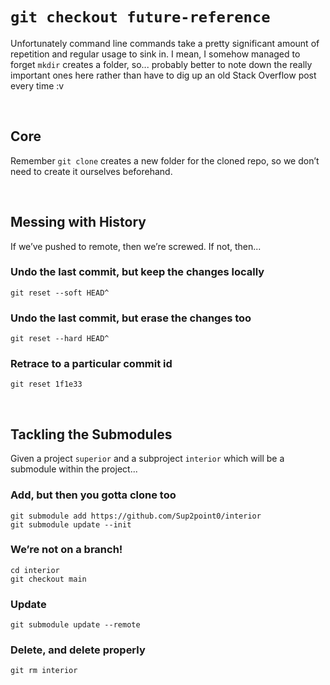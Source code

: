 # `git checkout future-reference`

Unfortunately command line commands take a pretty significant amount of repetition and regular usage to sink in. I mean, I somehow managed to forget `mkdir` creates a folder, so... probably better to note down the really important ones here rather than have to dig up an old Stack Overflow post every time :v


<br>


## Core

Remember `git clone` creates a new folder for the cloned repo, so we don’t need to create it ourselves beforehand.


<br>


## Messing with History

If we’ve pushed to remote, then we’re screwed. If not, then...

### Undo the last commit, but keep the changes locally

```
git reset --soft HEAD^
```

### Undo the last commit, but erase the changes too

```
git reset --hard HEAD^
```

### Retrace to a particular commit id

```
git reset 1f1e33
```


<br>


## Tackling the Submodules

Given a project `superior` and a subproject `interior` which will be a submodule within the project...

### Add, but then you gotta clone too

```
git submodule add https://github.com/Sup2point0/interior
git submodule update --init
```

### We’re not on a branch!

```
cd interior
git checkout main
```

### Update

```
git submodule update --remote
```

### Delete, and delete properly

```
git rm interior
```
